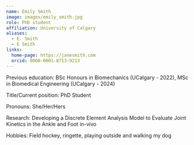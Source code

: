 ```yaml
---
name: Emily Smith
image: images/emily_smith.jpg
role: PhD student
affiliation: University of Calgary
aliases:
  - E. Smith
  - E Smith
links:
  home-page: https://janesmith.com
  orcid: 0000-0001-8713-9213
---
```

Previous education: BSc Honours in Biomechanics (UCalgary - 2022), MSc in Biomedical Engineering (UCalgary - 2024)  

Title/Current position: PhD Student  

Pronouns: She/Her/Hers  

Research: Developing a Discrete Element Analysis Model to Evaluate Joint Kinetics in the Ankle and Foot in-vivo  

Hobbies: Field hockey, ringette, playing outside and walking my dog
